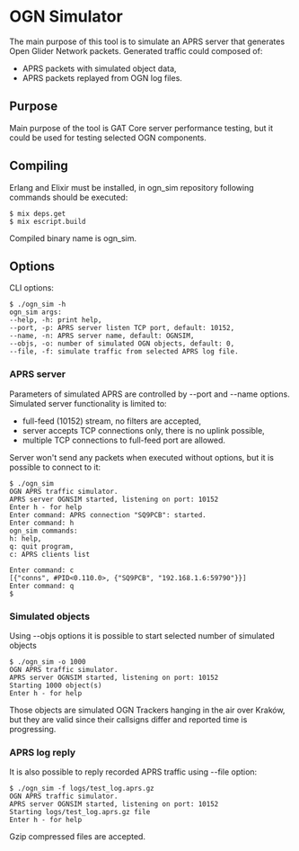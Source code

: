 # OGN Simulator

The main purpose of this tool is to simulate an APRS server that generates Open Glider Network packets.
Generated traffic could composed of:
- APRS packets with simulated object data,
- APRS packets replayed from OGN log files.

## Purpose
Main purpose of the tool is GAT Core server performance testing, but it could be used for testing selected OGN components.

## Compiling
Erlang and Elixir must be installed, in ogn_sim repository following commands should be executed:

```
$ mix deps.get
$ mix escript.build
```
Compiled binary name is ogn_sim.

## Options

CLI options:

```
$ ./ogn_sim -h
ogn_sim args:
--help, -h: print help,
--port, -p: APRS server listen TCP port, default: 10152,
--name, -n: APRS server name, default: OGNSIM,
--objs, -o: number of simulated OGN objects, default: 0,
--file, -f: simulate traffic from selected APRS log file.
```

### APRS server
Parameters of simulated APRS are controlled by --port and --name options.
Simulated server functionality is limited to:
* full-feed (10152) stream, no filters are accepted,
* server accepts TCP connections only, there is no uplink possible,
* multiple TCP connections to full-feed port are allowed.

Server won't send any packets when executed without options, but it is possible to connect to it:
```
$ ./ogn_sim 
OGN APRS traffic simulator.
APRS server OGNSIM started, listening on port: 10152
Enter h - for help
Enter command: APRS connection "SQ9PCB": started.
Enter command: h
ogn_sim commands:
h: help,
q: quit program,
c: APRS clients list

Enter command: c
[{"conns", #PID<0.110.0>, {"SQ9PCB", "192.168.1.6:59790"}}]
Enter command: q
$
```

### Simulated objects
Using --objs options it is possible to start selected number of simulated objects

```
$ ./ogn_sim -o 1000
OGN APRS traffic simulator.
APRS server OGNSIM started, listening on port: 10152
Starting 1000 object(s)
Enter h - for help
```
Those objects are simulated OGN Trackers hanging in the air over Kraków, but they are valid since their callsigns differ and reported time is progressing.

### APRS log reply
It is also possible to reply recorded APRS traffic using --file option:

```
$ ./ogn_sim -f logs/test_log.aprs.gz 
OGN APRS traffic simulator.
APRS server OGNSIM started, listening on port: 10152
Starting logs/test_log.aprs.gz file
Enter h - for help
```

Gzip compressed files are accepted.
